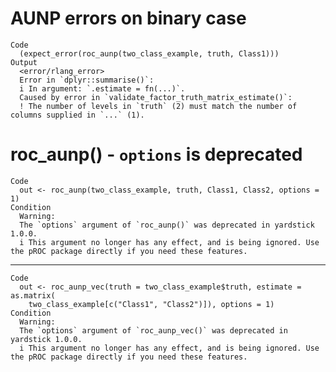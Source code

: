 # AUNP errors on binary case

    Code
      (expect_error(roc_aunp(two_class_example, truth, Class1)))
    Output
      <error/rlang_error>
      Error in `dplyr::summarise()`:
      i In argument: `.estimate = fn(...)`.
      Caused by error in `validate_factor_truth_matrix_estimate()`:
      ! The number of levels in `truth` (2) must match the number of columns supplied in `...` (1).

# roc_aunp() - `options` is deprecated

    Code
      out <- roc_aunp(two_class_example, truth, Class1, Class2, options = 1)
    Condition
      Warning:
      The `options` argument of `roc_aunp()` was deprecated in yardstick 1.0.0.
      i This argument no longer has any effect, and is being ignored. Use the pROC package directly if you need these features.

---

    Code
      out <- roc_aunp_vec(truth = two_class_example$truth, estimate = as.matrix(
        two_class_example[c("Class1", "Class2")]), options = 1)
    Condition
      Warning:
      The `options` argument of `roc_aunp_vec()` was deprecated in yardstick 1.0.0.
      i This argument no longer has any effect, and is being ignored. Use the pROC package directly if you need these features.

